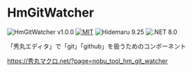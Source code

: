 # HmGitWatcher

![HmGitWatcher v1.0.0](https://img.shields.io/badge/HmGitWatcher-v1.0.0-6479ff.svg)
[![MIT](https://img.shields.io/badge/license-MIT-blue.svg?style=flat)](LICENSE)
![Hidemaru 9.25](https://img.shields.io/badge/Hidemaru-v9.25-6479ff.svg)
![.NET 8.0](https://img.shields.io/badge/.NET-8.0-6479ff.svg)

「秀丸エディタ」で「git」「github」を扱うためのコンポーネント

https://秀丸マクロ.net/?page=nobu_tool_hm_git_watcher
